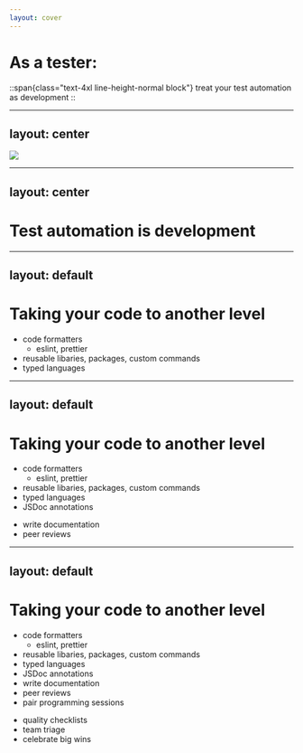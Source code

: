 ```yaml
---
layout: cover
---
```

# As a tester: 

::span{class="text-4xl line-height-normal block"}
treat your test automation as development
::

<!-- 
- I’ve seen test automation code being treated as second class citizen
- as if test automation code is something less than the application code
- and on one hand we need to be sober to the fact that developers are the ones writing the code which results in the product for our customers
- but that does not make test automation any less important
-->

---
layout: center
---
<img src="/images/linkedin.png" class="h-md" />

<!-- 
- in a recent linkedin post, I asked people - where do you put your test automation code? does it live inside the source code repository? or is it somewhere else completely?
- almost half of responses said that
- this sort of brings me to the point I was making earlier - we’ve split development and testing into different areas, but really - they are part of the same process and should be close to one another
- more importantly, they should be treated as such
- well, because **test automation is development**
-->

---
layout: center
---
# Test automation is development

<!-- 
- you are both developer and tester
- and you should start treating yourself as such
- don’t be ok with your code and you being treated as second class citizen
- and also - don’t be afraid to take your code to that level
- if you don’t want to be treated like second class citizen, than start acting like you are not that
- there are so many good practices we can take from developers
-->

---
layout: default
---
# Taking your code to another level

<v-clicks>

- code formatters
  - eslint, prettier
- reusable libaries, packages, custom commands
- typed languages

</v-clicks>

<!-- 
- it can start by using the same tools as developers
    - use eslint or prettier to create code formatting standards within your test automation team
    - create reusable libraries and packages that can handle common tasks across application, such as custom commands, database seeding script, data factories or configuration helpers
    - you can use typed languages such as TypeScript and annotate your utility functions with JSDoc
-->

---
layout: default
---

# Taking your code to another level
- code formatters
  - eslint, prettier
- reusable libaries, packages, custom commands
- typed languages
- JSDoc annotations
<v-clicks>

- write documentation 
- peer reviews


</v-clicks>

<!-- 

- but it’s not only about tooling, there are things you can implement on process side as well
    - write a good documentation for your test suite - a good test for whether you have written a good Readme doc is to try let someone new into your repo and see if they can set up everything by themselves
    - do peer reviews, and include both developers and testers, to improve quality of your code, but also to make your test automation a whole team effort - this is a great way to dissolve any inequality between developers and testers - once you create that inclusion, your team will work much better
-->
---
layout: default
---

# Taking your code to another level
- code formatters
  - eslint, prettier
- reusable libaries, packages, custom commands
- typed languages
- JSDoc annotations
- write documentation 
- peer reviews
- pair programming sessions

<v-clicks>

- quality checklists
- team triage
- celebrate big wins

</v-clicks>

<!--
- do pair programming sessions, read your colleagues code
    - create quality checklists so that only the highest quality code makes it into production
    - prioritize with your team which tests are the ones that are most critical to write - just as dev teams prioritize which features are most critical to deliver
    - and celebrate big wins - bugs that were found before they went to production, money that was saved thanks to that, problems that were avoided - it is great to remind yourself and the rest of the team of the value that you bring to the company
- turn back to developers
-->
